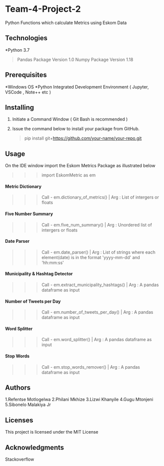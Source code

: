 # Team-4-Project-2
Python Functions which calculate Metrics using Eskom Data

## Technologies
*Python 3.7
 > Pandas Package Version 1.0
 > Numpy Package Version 1.18

## Prerequisites
*Windows OS
*Python Integrated Development Environment ( Jupyter, VSCode , Note++ etc )

## Installing

1. Initiate a Command Window ( Git Bash is recommended )
 
2. Issue the command below to install your package from GitHub.
   >pip install git+https://github.com/your-name/your-repo.git

## Usage

On the IDE window import the Eskom Metrics Package as illustrated below

>>> import EskomMetric as em

#### Metric Dictionary

>>> Call - em.dictionary_of_metrics() | Arg : List of intergers or floats

#### Five Number Summary

>>> Call - em.five_num_summary() | Arg : Unordered list of intergers or floats

#### Date Parser

>>> Call - em.date_parser() | Arg : List of strings where each element(date)
        				                  is in the format 'yyyy-mm-dd' and 'hh:mm:ss'

#### Municipality & Hashtag Detector

>>> Call - em.extract_municipality_hashtags() | Arg : A pandas dataframe as input

#### Number of Tweets per Day

>>> Call - em.number_of_tweets_per_day() | Arg : A pandas dataframe as input

#### Word Splitter

>>> Call - em.word_splitter() | Arg : A pandas dataframe as input

#### Stop Words

>>> Call - em.stop_words_remover() | Arg : A pandas dataframe as input


## Authors

1.Refentse Motlogelwa
2.Philani Mkhize
3.Lizwi Khanyile
4.Gugu Mtonjeni
5.Sibonelo Malakiya Jr

## Licenses

This project is licensed under the MIT License

## Acknowledgments

Stackoverflow
